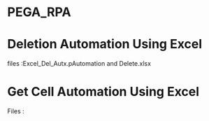 # PEGA_RPA

# Deletion Automation Using Excel

files :Excel_Del_Autx.pAutomation and Delete.xlsx

# Get Cell Automation Using Excel

Files :
